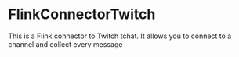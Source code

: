 # FlinkConnectorTwitch

This is a Flink connector to Twitch tchat. It allows you to connect to a channel and collect every message
